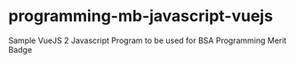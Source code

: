 # programming-mb-javascript-vuejs
Sample VueJS 2 Javascript Program to be used for BSA Programming Merit Badge
